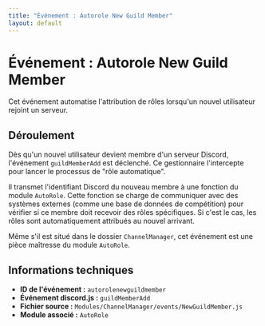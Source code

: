 ```yaml
---
title: "Événement : Autorole New Guild Member"
layout: default
---
```


# Événement : Autorole New Guild Member

Cet événement automatise l'attribution de rôles lorsqu'un nouvel utilisateur rejoint un serveur.

## Déroulement

Dès qu'un nouvel utilisateur devient membre d'un serveur Discord, l'événement `guildMemberAdd` est déclenché. Ce gestionnaire l'intercepte pour lancer le processus de "rôle automatique".

Il transmet l'identifiant Discord du nouveau membre à une fonction du module `AutoRole`. Cette fonction se charge de communiquer avec des systèmes externes (comme une base de données de compétition) pour vérifier si ce membre doit recevoir des rôles spécifiques. Si c'est le cas, les rôles sont automatiquement attribués au nouvel arrivant.

Même s'il est situé dans le dossier `ChannelManager`, cet événement est une pièce maîtresse du module `AutoRole`.

## Informations techniques

- **ID de l'événement :** `autorolenewguildmember`
- **Événement discord.js :** `guildMemberAdd`
- **Fichier source :** `Modules/ChannelManager/events/NewGuildMember.js`
- **Module associé :** `AutoRole`
